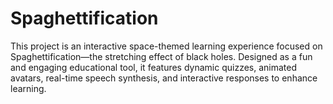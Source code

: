 # Spaghettification
This project is an interactive space-themed learning experience focused on Spaghettification—the stretching effect of black holes. Designed as a fun and engaging educational tool, it features dynamic quizzes, animated avatars, real-time speech synthesis, and interactive responses to enhance learning.
